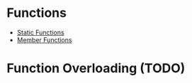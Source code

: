 # Functions
- [Static Functions](Functions/Static%20Functions.md)
- [Member Functions](Functions/Member%20Functions.md)
# Function Overloading (TODO)